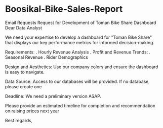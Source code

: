 # Boosikal-Bike-Sales-Report
Email Requests
Request for Development of Toman Bike Share Dashboard
Dear Data Analyst

We need your expertise to develop a dashboard for "Toman Bike Share" that displays our key performance metrics for informed
decision-making.

Requirements:
. Hourly Revenue Analysis
. Profit and Revenue Trends:
. Seasonal Revenue
. Rider Demographics

Design and Aesthetics: Use our company colors and ensure the dashboard is easy to navigate.

Data Source: Access to our databases will be provided. If no database, please create one

Deadline: We need a preliminary version ASAP.

Please provide an estimated timeline for completion and recommendation on raising prices next year

Best regards,
